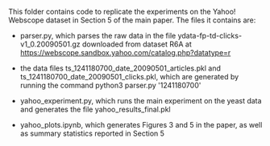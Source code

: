 This folder contains code to replicate the experiments on the Yahoo! Webscope dataset in Section 5 of the main paper. The files it contains are:

- parser.py, which parses the raw data in the file ydata-fp-td-clicks-v1_0.20090501.gz downloaded from dataset R6A at https://webscope.sandbox.yahoo.com/catalog.php?datatype=r

- the data files ts_1241180700_date_20090501_articles.pkl and ts_1241180700_date_20090501_clicks.pkl, which are generated by running the command python3 parser.py '1241180700'

- yahoo_experiment.py,  which runs the main experiment on the yeast data and generates the file yahoo_results_final.pkl

- yahoo_plots.ipynb, which generates Figures 3 and 5 in the paper, as well as summary statistics reported in Section 5 